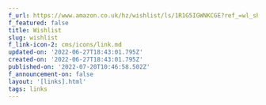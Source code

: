 ```yaml
---
f_url: https://www.amazon.co.uk/hz/wishlist/ls/1R1G5IGWNKCGE?ref_=wl_share
f_featured: false
title: Wishlist
slug: wishlist
f_link-icon-2: cms/icons/link.md
updated-on: '2022-06-27T18:43:01.795Z'
created-on: '2022-06-27T18:43:01.795Z'
published-on: '2022-07-20T10:46:58.502Z'
f_announcement-on: false
layout: '[links].html'
tags: links
---
```




